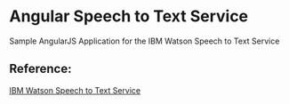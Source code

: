 # Angular Speech to Text Service
Sample AngularJS Application for the IBM Watson Speech to Text Service

## Reference:

[IBM Watson Speech to Text Service](https://github.com/watson-developer-cloud/speech-to-text-nodejs)
